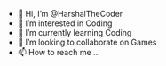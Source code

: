 - 👋 Hi, I’m @HarshalTheCoder
- 👀 I’m interested in Coding
- 🌱 I’m currently learning Coding
- 💞️ I’m looking to collaborate on Games
- 📫 How to reach me ...

<!---
HarshalTheCoder/HarshalTheCoder is a ✨ special ✨ repository because its `README.md` (this file) appears on your GitHub profile.
You can click the Preview link to take a look at your changes.
--->
